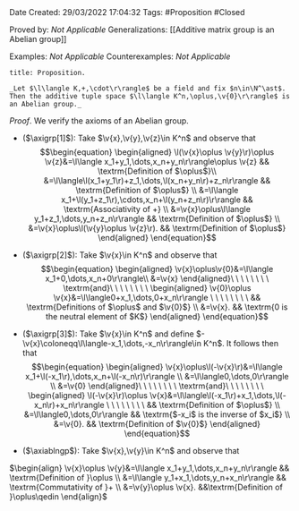 <br />
<br />

Date Created: 29/03/2022 17:04:32
Tags: #Proposition #Closed

Proved by: _Not Applicable_
Generalizations: [[Additive matrix group is an Abelian group]]

Examples: _Not Applicable_
Counterexamples: _Not Applicable_

``` ad-Proposition
title: Proposition.

_Let $\l\langle K,+,\cdot\r\rangle$ be a field and fix $n\in\N^\ast$. Then the additive tuple space $\l\langle K^n,\oplus,\v{0}\r\rangle$ is an Abelian group._

```

_Proof_. We verify the axioms of an Abelian group.
* ($\axigrp[1]$): Take $\v{x},\v{y},\v{z}\in K^n$ and observe that
$$\begin{equation}
    \begin{aligned}
        \l(\v{x}\oplus \v{y}\r)\oplus \v{z}&=\l\langle x_1+y_1,\dots,x_n+y_n\r\rangle\oplus \v{z} && \textrm{Definition of $\oplus$}\\
        &=\l\langle\l(x_1+y_1\r)+z_1,\dots,\l(x_n+y_n\r)+z_n\r\rangle && \textrm{Definition of $\oplus$} \\
        &=\l\langle x_1+\l(y_1+z_1\r),\cdots,x_n+\l(y_n+z_n\r)\r\rangle && \textrm{Associativity of +} \\
        &=\v{x}\oplus\l\langle y_1+z_1,\dots,y_n+z_n\r\rangle && \textrm{Definition of $\oplus$} \\
        &=\v{x}\oplus\l(\v{y}\oplus \v{z}\r). && \textrm{Definition of $\oplus$}
    \end{aligned}
\end{equation}$$

* ($\axigrp[2]$): Take $\v{x}\in K^n$ and observe that
$$\begin{equation}
    \begin{aligned}
        \v{x}\oplus\v{0}&=\l\langle x_1+0,\dots,x_n+0\r\rangle\\
        &=\v{x}
    \end{aligned}\ \ \ \ \ \ \ \ \textrm{and}\ \ \ \ \ \ \ \ 
    \begin{aligned}
        \v{0}\oplus \v{x}&=\l\langle0+x_1,\dots,0+x_n\r\rangle \ \ \ \ \ \ \ \ && \textrm{Definitions of $\oplus$ and $\v{0}$} \\
        &=\v{x}. && \textrm{0 is the neutral element of $K$}
    \end{aligned}
\end{equation}$$
* ($\axigrp[3]$): Take $\v{x}\in K^n$ and define $-\v{x}\coloneqq\l\langle-x_1,\dots,-x_n\r\rangle\in K^n$. It follows then that
$$\begin{equation}
    \begin{aligned}
        \v{x}\oplus\l(-\v{x}\r)&=\l\langle x_1+\l(-x_1\r),\dots,x_n+\l(-x_n\r)\r\rangle \\
        &=\l\langle0,\dots,0\r\rangle \\
        &=\v{0}
    \end{aligned}\ \ \ \ \ \ \ \ \textrm{and}\ \ \ \ \ \ \ \ 
    \begin{aligned}
        \l(-\v{x}\r)\oplus \v{x}&=\l\langle\l(-x_1\r)+x_1,\dots,\l(-x_n\r)+x_n\r\rangle \ \ \ \ \ \ \ \ && \textrm{Definition of $\oplus$} \\
        &=\l\langle0,\dots,0\r\rangle && \textrm{$-x_i$ is the inverse of $x_i$} \\
        &=\v{0}. && \textrm{Definition of $\v{0}$}
    \end{aligned}
\end{equation}$$
* ($\axiablngp$): Take $\v{x},\v{y}\in K^n$ and observe that

$\begin{align}
    \v{x}\oplus \v{y}&=\l\langle x_1+y_1,\dots,x_n+y_n\r\rangle && \textrm{Definition of }\oplus \\
    &=\l\langle y_1+x_1,\dots,y_n+x_n\r\rangle && \textrm{Commutativity of }+ \\
    &=\v{y}\oplus \v{x}. &&\textrm{Definition of }\oplus\qedin
\end{align}$
